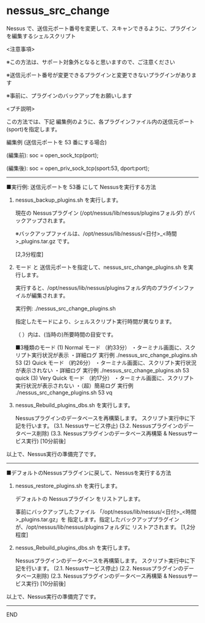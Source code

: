 # nessus_src_change
Nessus で、送信元ポート番号を変更して、スキャンできるように、プラグインを編集するシェルスクリプト

<注意事項>

※この方法は、サポート対象外となると思いますので、ご注意ください

※送信元ポート番号が変更できるプラグインと変更できないプラグインがあります

※事前に、プラグインのバックアップをお願いします

<プチ説明>

この方法では、下記 編集例のように、各プラグインファイル内の送信元ポート(sport)を指定します。

編集例 (送信元ポートを 53 番にする場合)

(編集前): soc = open_sock_tcp(port);

(編集後): soc = open_priv_sock_tcp(sport:53, dport:port);


---------------------------------------------------------------------------------------------
■実行例: 送信元ポートを 53番 にして Nessusを実行する方法

1) nessus_backup_plugins.sh を実行します。

   現在の Nessusプラグイン (/opt/nessus/lib/nessus/pluginsフォルダ) がバックアップされます。
   
   ※バックアップファイルは、/opt/nessus/lib/nessus/<日付>_<時間>_plugins.tar.gz です。
   
   [2,3分程度]


2) モード と 送信元ポートを指定して、nessus_src_change_plugins.sh を実行します。

   実行すると、/opt/nessus/lib/nessus/pluginsフォルダ内のプラグインファイルが編集されます。

   実行例: ./nessus_src_change_plugins.sh <Port> <Mode>

   指定したモードにより、シェルスクリプト実行時間が異なります。
   
   （  ）内は、(当時の)所要時間の目安です。

   ■3種類のモード
   (1) Normal モード      （約33分）
     ・ターミナル画面に、スクリプト実行状況が表示
     ・詳細ログ
     実行例 ./nessus_src_change_plugins.sh 53
   (2) Quick モード       （約26分）
     ・ターミナル画面に、スクリプト実行状況が表示されない
     ・詳細ログ
     実行例 ./nessus_src_change_plugins.sh 53 quick
   (3) Very Quick モード  （約17分）
     ・ターミナル画面に、スクリプト実行状況が表示されない
     ・（超）簡易ログ
     実行例 ./nessus_src_change_plugins.sh 53 vq


3) nessus_Rebuild_plugins_dbs.sh を実行します。

   Nessusプラグインのデータベースを再構築します。
     スクリプト実行中に下記を行います。
     (3.1.  Nessusサービス停止)
     (3.2.  Nessusプラグインのデータベース削除)
     (3.3.  Nessusプラグインのデータベース再構築 & Nessusサービス実行)
     [10分前後]

以上で、Nessus実行の準備完了です。


---------------------------------------------------------------------------------------------
■デフォルトのNessusプラグインに戻して、Nessusを実行する方法

1) nessus_restore_plugins.sh を実行します。
   
   デフォルトの Nessusプラグイン をリストアします。

   事前にバックアップしたファイル 「/opt/nessus/lib/nessus/<日付>_<時間>_plugins.tar.gz」を
   指定します。指定したバックアッププラグインが、/opt/nessus/lib/nessus/pluginsフォルダに 
   リストアされます。
   [1,2分程度]


2) nessus_Rebuild_plugins_dbs.sh を実行します。

   Nessusプラグインのデータベースを再構築します。
     スクリプト実行中に下記を行います。
     (2.1.  Nessusサービス停止)
     (2.2.  Nessusプラグインのデータベース削除)
     (2.3.  Nessusプラグインのデータベース再構築 & Nessusサービス実行)
     [10分前後]


以上で、Nessus実行の準備完了です。

---------------------------------------------------------------------------------------------
END
